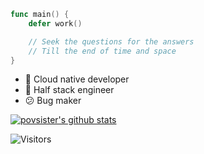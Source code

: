 ```go
func main() {
    defer work()

    // Seek the questions for the answers
    // Till the end of time and space
}
```

- 🔭 Cloud native developer
- 🌱 Half stack engineer
- 😕 Bug maker

[![povsister's github stats](https://github-readme-stats.vercel.app/api?username=povsister&count_private=true&include_all_commits=true&show_icons=true&theme=dracula)](https://github.com/anuraghazra/github-readme-stats)

![Visitors](https://visitor-badge.laobi.icu/badge?page_id=povsister.github)
